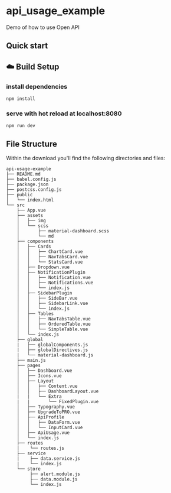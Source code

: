 # api_usage_example
Demo of how to use Open API
## Quick start

## :cloud: Build Setup

### install dependencies
`npm install`
### serve with hot reload at localhost:8080
`npm run dev`

## File Structure
Within the download you'll find the following directories and files:

```
api-usage-example
├── README.md
├── babel.config.js
├── package.json
├── postcss.config.js
├── public
│   └── index.html
└── src
    ├── App.vue
    ├── assets
    │   ├── img
    │   └── scss
    │       ├── material-dashboard.scss
    │       └── md
    ├── components
    │   ├── Cards
    │   │   ├── ChartCard.vue
    │   │   ├── NavTabsCard.vue
    │   │   └── StatsCard.vue
    │   ├── Dropdown.vue
    │   ├── NotificationPlugin
    │   │   ├── Notification.vue
    │   │   ├── Notifications.vue
    │   │   └── index.js
    │   ├── SidebarPlugin
    │   │   ├── SideBar.vue
    │   │   ├── SidebarLink.vue
    │   │   └── index.js
    │   ├── Tables
    │   │   ├── NavTabsTable.vue
    │   │   ├── OrderedTable.vue
    │   │   └── SimpleTable.vue
    │   └── index.js
    ├── global
    |   ├── globalComponents.js
    |   ├── globalDirectives.js
    |   └── material-dashboard.js
    ├── main.js
    ├── pages
    │   ├── Dashboard.vue
    │   ├── Icons.vue
    │   ├── Layout
    │   │   ├── Content.vue
    │   │   ├── DashboardLayout.vue
    |   |   └── Extra
    |   |       └── FixedPlugin.vue
    │   ├── Typography.vue
    │   ├── UpgradeToPRO.vue
    │   ├── ApiProfile
    │   │   ├── DataForm.vue
    │   │   └── InputCard.vue
    │   ├── ApiUsage.vue
    │   └── index.js
    ├── routes
    |    └── routes.js
    ├── service
    |    ├── data.service.js       
    |    └── index.js
    └── store
         ├── alert.module.js
         ├── data.module.js         
         └── index.js
